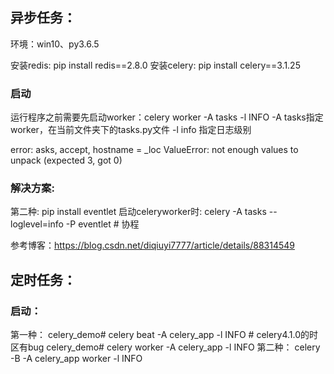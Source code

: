 ## 异步任务：
环境：win10、py3.6.5

安装redis:  pip install redis==2.8.0
安装celery:  pip install celery==3.1.25

### 启动
运行程序之前需要先启动worker：celery worker -A tasks -l INFO
-A tasks指定worker，在当前文件夹下的tasks.py文件
-l info 指定日志级别

error:
asks, accept, hostname = _loc
ValueError: not enough values to unpack (expected 3, got 0)
### 解决方案:
第二种: pip install eventlet
启动celeryworker时: celery -A tasks --loglevel=info -P eventlet  # 协程

参考博客：https://blog.csdn.net/diqiuyi7777/article/details/88314549


## 定时任务：
### 启动：
第一种：
celery_demo# celery beat -A celery_app -l INFO   # celery4.1.0的时区有bug
celery_demo# celery worker -A celery_app -l INFO
第二种：
celery -B -A celery_app worker -l INFO





